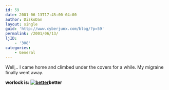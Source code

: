 ```yaml
---
id: 59
date: 2001-06-13T17:45:00-04:00
author: DizkoDan
layout: single
guid: 'http://www.cyberjunx.com/blog/?p=59'
permalink: /2001/06/13/
ljID:
    - '308'
categories:
    - General
---
```


Well,.. I came home and climbed under the covers for a while. My migraine finally went away.

  
<font color="#000000">**worlock is: [![better](http://www.stvlive.com/thoughts/thing2/okay.gif)](http://www.stvlive.com)better**</font>